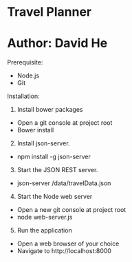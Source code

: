 # Travel Planner 
# Author: David He

Prerequisite: 
- Node.js
- Git

Installation:

1. Install bower packages
- Open a git console at project root
- Bower install

2. Install json-server.
- npm install -g json-server
 
3. Start the JSON REST server. 
- json-server /data/travelData.json

4. Start the Node web server
- Open a new git console at project root 
- node web-server.js
  
5. Run the application
- Open a web browser of your choice
- Navigate to http://localhost:8000

